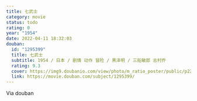 ```yaml
---
title: 七武士
category: movie
status: todo
rating: 0
year: "1954"
date: 2022-04-11 18:32:03
douban:
  id: "1295399"
  title: 七武士
  subtitle: 1954 / 日本 / 剧情 动作 冒险 / 黑泽明 / 三船敏郎 志村乔
  rating: 9.3
  cover: https://img9.doubanio.com/view/photo/m_ratio_poster/public/p2215886505.jpg
  link: https://movie.douban.com/subject/1295399/
---
```


Via douban 
